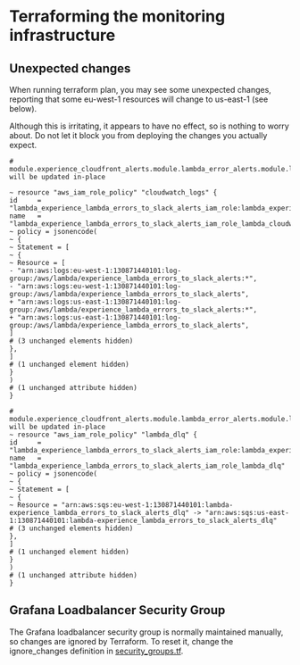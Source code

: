 # Terraforming the monitoring infrastructure

## Unexpected changes

When running terraform plan, you may see some unexpected changes, reporting that some eu-west-1 resources will
change to us-east-1 (see below).

Although this is irritating, it appears to have no effect, so is nothing to worry about.  Do not let it block you
from deploying the changes you actually expect.

```
# module.experience_cloudfront_alerts.module.lambda_error_alerts.module.lambda_errors_to_slack_alerts.module.lambda.aws_iam_role_policy.cloudwatch_logs will be updated in-place

~ resource "aws_iam_role_policy" "cloudwatch_logs" {
id     = "lambda_experience_lambda_errors_to_slack_alerts_iam_role:lambda_experience_lambda_errors_to_slack_alerts_iam_role_lambda_cloudwatch_logs"
name   = "lambda_experience_lambda_errors_to_slack_alerts_iam_role_lambda_cloudwatch_logs"
~ policy = jsonencode(
~ {
~ Statement = [
~ {
~ Resource = [
- "arn:aws:logs:eu-west-1:130871440101:log-group:/aws/lambda/experience_lambda_errors_to_slack_alerts:*",
- "arn:aws:logs:eu-west-1:130871440101:log-group:/aws/lambda/experience_lambda_errors_to_slack_alerts",
+ "arn:aws:logs:us-east-1:130871440101:log-group:/aws/lambda/experience_lambda_errors_to_slack_alerts:*",
+ "arn:aws:logs:us-east-1:130871440101:log-group:/aws/lambda/experience_lambda_errors_to_slack_alerts",
]
# (3 unchanged elements hidden)
},
]
# (1 unchanged element hidden)
}
)
# (1 unchanged attribute hidden)
}

# module.experience_cloudfront_alerts.module.lambda_error_alerts.module.lambda_errors_to_slack_alerts.module.lambda.aws_iam_role_policy.lambda_dlq will be updated in-place
~ resource "aws_iam_role_policy" "lambda_dlq" {
id     = "lambda_experience_lambda_errors_to_slack_alerts_iam_role:lambda_experience_lambda_errors_to_slack_alerts_iam_role_lambda_dlq"
name   = "lambda_experience_lambda_errors_to_slack_alerts_iam_role_lambda_dlq"
~ policy = jsonencode(
~ {
~ Statement = [
~ {
~ Resource = "arn:aws:sqs:eu-west-1:130871440101:lambda-experience_lambda_errors_to_slack_alerts_dlq" -> "arn:aws:sqs:us-east-1:130871440101:lambda-experience_lambda_errors_to_slack_alerts_dlq"
# (3 unchanged elements hidden)
},
]
# (1 unchanged element hidden)
}
)
# (1 unchanged attribute hidden)
}

```

## Grafana Loadbalancer Security Group

The Grafana loadbalancer security group is normally maintained manually, so changes are ignored by Terraform.
To reset it, change the ignore_changes definition in [security_groups.tf](stack/grafana/security_groups.tf).